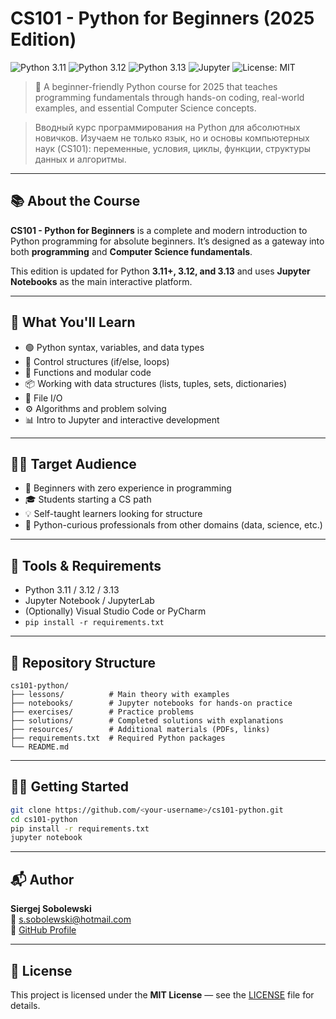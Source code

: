 # CS101 - Python for Beginners (2025 Edition)

![Python 3.11](https://img.shields.io/badge/python-3.11-blue.svg)
![Python 3.12](https://img.shields.io/badge/python-3.12-blue.svg)
![Python 3.13](https://img.shields.io/badge/python-3.13-blue.svg)
![Jupyter](https://img.shields.io/badge/Jupyter-Notebook-orange.svg)
![License: MIT](https://img.shields.io/badge/license-MIT-green.svg)

> 🚀 A beginner-friendly Python course for 2025 that teaches programming fundamentals through hands-on coding, real-world examples, and essential Computer Science concepts.

> Вводный курс программирования на Python для абсолютных новичков. Изучаем не только язык, но и основы компьютерных наук (CS101): переменные, условия, циклы, функции, структуры данных и алгоритмы.

---

## 📚 About the Course

**CS101 - Python for Beginners** is a complete and modern introduction to Python programming for absolute beginners. It’s designed as a gateway into both **programming** and **Computer Science fundamentals**.

This edition is updated for Python **3.11+, 3.12, and 3.13** and uses **Jupyter Notebooks** as the main interactive platform.

---

## 🧠 What You'll Learn

- 🟢 Python syntax, variables, and data types
- 🔁 Control structures (if/else, loops)
- 🧩 Functions and modular code
- 📦 Working with data structures (lists, tuples, sets, dictionaries)
- 📁 File I/O
- ⚙️ Algorithms and problem solving
- 📊 Intro to Jupyter and interactive development

---

## 👨‍🏫 Target Audience

- 👶 Beginners with zero experience in programming
- 🎓 Students starting a CS path
- 💡 Self-taught learners looking for structure
- 🧪 Python-curious professionals from other domains (data, science, etc.)

---

## 🧰 Tools & Requirements

- Python 3.11 / 3.12 / 3.13  
- Jupyter Notebook / JupyterLab  
- (Optionally) Visual Studio Code or PyCharm  
- `pip install -r requirements.txt`

---

## 📁 Repository Structure

```
cs101-python/
├── lessons/          # Main theory with examples
├── notebooks/        # Jupyter notebooks for hands-on practice
├── exercises/        # Practice problems
├── solutions/        # Completed solutions with explanations
├── resources/        # Additional materials (PDFs, links)
├── requirements.txt  # Required Python packages
└── README.md
```

---

## 🧑‍💻 Getting Started

```bash
git clone https://github.com/<your-username>/cs101-python.git
cd cs101-python
pip install -r requirements.txt
jupyter notebook
```

---

## 📬 Author

**Siergej Sobolewski**  
📧 s.sobolewski@hotmail.com  
🔗 [GitHub Profile](https://github.com/SSobol77)  

---

## 📄 License

This project is licensed under the **MIT License** — see the [LICENSE](./LICENSE) file for details.

